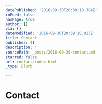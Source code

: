 ```yaml
---
datePublished: '2016-09-30T20:39:18.384Z'
inFeed: false
hasPage: true
author: []
via: {}
dateModified: '2016-09-30T20:39:18.023Z'
title: Contact
publisher: {}
description: ''
sourcePath: _posts/2016-09-30-contact.md
starred: false
url: contact/index.html
_type: Blurb

---
```

# Contact